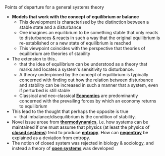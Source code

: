 Points of departure for a general systems theory
- **Models that work with the concept of equilibrium or balance**
	- This development is characterised by the distinction between a stable state and a disturbance 
	- One imagines an equilibrium to be something stable that only reacts to disturbances & reacts in such a way that the original equilibrium is re-established or a new state of equilibrium is reached 
	- This viewpoint coincides with the perspective that theories of equilibrium are theories of stability 
- The extension to this..
	- that the idea of equilibrium can be understood as a theory that marks and locates a system's sensitivity to disturbance.
	- A theory underpinned by the concept of equilibrium is typically concerned with finding out how the relation between disturbance and stability can be increased in such a manner that a system, even if perturbed is still stable 
	- Classical and neo-classical **[Economics](../notes/Economics)** are predominantly concerned with the prevailing forces by which an economy returns to equilibrium 
- This lead to the thought that perhaps the opposite is true 
	- that imbalance/disequilibrium is the condition of stability. 
- Novel issue arose from **[thermodynamics](../notes/thermodynamics)**, i.e. how systems can be maintained if one must assume that physics (at least the physics of **[closed systems](../notes/closed_systems)**) tend to produce **[entropy](../notes/entropy)**. How can **[negentroy](../notes/negentroy)** be explained as a deviation from entropy.
- The notion of closed system was rejected in biology & sociology, and instead a theory of **[open systems](../notes/open_systems)** was developed